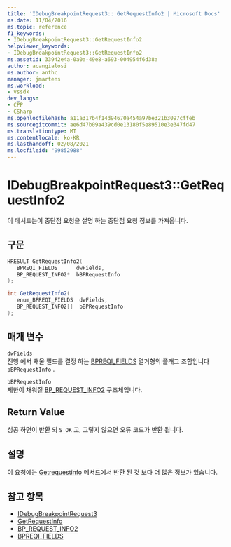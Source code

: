 ```yaml
---
title: 'IDebugBreakpointRequest3:: GetRequestInfo2 | Microsoft Docs'
ms.date: 11/04/2016
ms.topic: reference
f1_keywords:
- IDebugBreakpointRequest3::GetRequestInfo2
helpviewer_keywords:
- IDebugBreakpointRequest3::GetRequestInfo2
ms.assetid: 33942e4a-0a0a-49e8-a693-004954f6d38a
author: acangialosi
ms.author: anthc
manager: jmartens
ms.workload:
- vssdk
dev_langs:
- CPP
- CSharp
ms.openlocfilehash: a11a317b4f14d94670a454a97be321b3097cffeb
ms.sourcegitcommit: ae6d47b09a439cd0e13180f5e89510e3e347fd47
ms.translationtype: MT
ms.contentlocale: ko-KR
ms.lasthandoff: 02/08/2021
ms.locfileid: "99852988"
---
```

# <a name="idebugbreakpointrequest3getrequestinfo2"></a>IDebugBreakpointRequest3::GetRequestInfo2
이 메서드는이 중단점 요청을 설명 하는 중단점 요청 정보를 가져옵니다.

## <a name="syntax"></a>구문

```cpp
HRESULT GetRequestInfo2(
   BPREQI_FIELDS      dwFields,
   BP_REQUEST_INFO2*  bBPRequestInfo
);
```

```csharp
int GetRequestInfo2(
   enum_BPREQI_FIELDS  dwFields,
   BP_REQUEST_INFO2[]  bBPRequestInfo
);
```

## <a name="parameters"></a>매개 변수
`dwFields`\
진행 에서 채울 필드를 결정 하는 [BPREQI_FIELDS](../../../extensibility/debugger/reference/bpreqi-fields.md) 열거형의 플래그 조합입니다 `pBPRequestInfo` .

`bBPRequestInfo`\
제한이 채워질 [BP_REQUEST_INFO2](../../../extensibility/debugger/reference/bp-request-info2.md) 구조체입니다.

## <a name="return-value"></a>Return Value
 성공 하면이 반환 되 `S_OK` 고, 그렇지 않으면 오류 코드가 반환 됩니다.

## <a name="remarks"></a>설명
 이 요청에는 [Getrequestinfo](../../../extensibility/debugger/reference/idebugbreakpointrequest2-getrequestinfo.md) 메서드에서 반환 된 것 보다 더 많은 정보가 있습니다.

## <a name="see-also"></a>참고 항목
- [IDebugBreakpointRequest3](../../../extensibility/debugger/reference/idebugbreakpointrequest3.md)
- [GetRequestInfo](../../../extensibility/debugger/reference/idebugbreakpointrequest2-getrequestinfo.md)
- [BP_REQUEST_INFO2](../../../extensibility/debugger/reference/bp-request-info2.md)
- [BPREQI_FIELDS](../../../extensibility/debugger/reference/bpreqi-fields.md)
